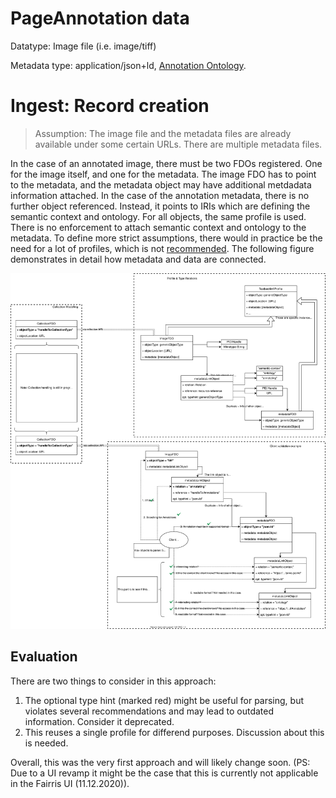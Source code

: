 # PageAnnotation data

Datatype: Image file (i.e. image/tiff)

Metadata type: application/json+ld, [Annotation Ontology](https://www.w3.org/TR/annotation-model/).

# Ingest: Record creation

> Assumption: The image file and the metadata files are already available under some certain URLs. There are multiple metadata files.

In the case of an annotated image, there must be two FDOs registered. One for the image itself, and one for the metadata. The image FDO has to point to the metadata, and the metadata object may have additional metdadata information attached. In the case of the annotation metadata, there is no further object referenced. Instead, it points to IRIs which are defining the semantic context and ontology. For all objects, the same profile is used. There is no enforcement to attach semantic context and ontology to the metadata. To define more strict assumptions, there would in practice be the need for a lot of profiles, which is not [recommended](recommendations). The following figure demonstrates in detail how metadata and data are connected.

![](images/connecting_metadata.drawio.svg)

[recommendations]: https://www.doi.org/10.15497/A5BCD108-ECC4-41BE-91A7-20112FF77458

## Evaluation

There are two things to consider in this approach:

1. The optional type hint (marked red) might be useful for parsing, but violates several recommendations and may lead to outdated information. Consider it deprecated.
2. This reuses a single profile for differend purposes. Discussion about this is needed.

Overall, this was the very first approach and will likely change soon. (PS: Due to a UI revamp it might be the case that this is currently not applicable in the Fairris UI (11.12.2020)).